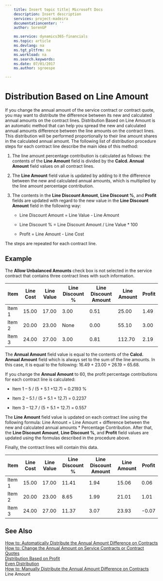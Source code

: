```yaml
---
    title: Insert topic title| Microsoft Docs
    description: Insert description
    services: project-madeira
    documentationcenter: ''
    author: SorenGP

    ms.service: dynamics365-financials
    ms.topic: article
    ms.devlang: na
    ms.tgt_pltfrm: na
    ms.workload: na
    ms.search.keywords:
    ms.date: 07/01/2017
    ms.author: sgroespe

---
```

# Distribution Based on Line Amount
If you change the annual amount of the service contract or contract quote, you may want to distribute the difference between its new and calculated annual amounts on the contract lines. Distribution Based on Line Amount is an automatic method that can help you spread the new and calculated annual amounts difference between the line amounts on the contract lines. This distribution will be performed proportionally to their line amount shares in the calculated annual amount. The following list of distribution procedure steps for each contract line describe the main idea of this method:  
  
1.  The line amount percentage contribution is calculated as follows: the contents of the **Line Amount** field is divided by the **Calcd. Annual Amount** field values on all contract lines.  
  
2.  The **Line Amount** field value is updated by adding to it the difference between the new and calculated annual amounts, which is multiplied by the line amount percentage contribution.  
  
3.  The contents in the **Line Discount Amount**, **Line Discount %**, and **Profit** fields are updated with regard to the new value in the **Line Discount Amount** field in the following way:  
  
    -   Line Discount Amount = Line Value - Line Amount  
  
    -   Line Discount % = Line Discount Amount / Line Value * 100  
  
    -   Profit = Line Amount - Line Cost  
  
 The steps are repeated for each contract line.  
  
## Example  
 The **Allow Unbalanced Amounts** check box is not selected in the service contract that contains three contract lines with such information.  
  
|Item|Line Cost|Line Value|Line Discount %|Line Discount Amount|Line Amount|Profit|  
|----------|---------------|----------------|---------------------|--------------------------|-----------------|------------|  
|Item 1|15.00|17.00|3.00|0.51|25.00|1.49|  
|Item 2|20.00|23.00|None|0.00|55.10|3.00|  
|Item 3|24.00|27.00|3.00|0.81|112.70|2.19|  
  
 The **Annual Amount** field value is equal to the contents of the **Calcd. Annual Amount** field which is always set to the sum of the line amounts. In this case, it is equal to the following: 16.49 + 23.00 + 26.19 = 65.68.  
  
 If you change the **Annual Amount** to 60, the profit percentage contributions for each contract line is calculated:  
  
-   Item 1 – 5 / (5 + 5.1 +12.7) = 0.2193 %  
  
-   Item 2 – 5.1 / (5 + 5.1 + 12.7) = 0.2237  
  
-   Item 3 – 12.7 / (5 + 5.1 + 12.7) = 0.557  
  
 The **Line Amount** field value is updated on each contract line using the following formula: Line Amount = Line Amount + difference between the new and calculated annual amounts * Percentage Contribution. After that, the **Line Discount Amount**, **Line Discount %**, and **Profit** field values are updated using the formulas described in the procedure above.  
  
 Finally, the contract lines will contain this data.  
  
|Item|Line Cost|Line Value|Line Discount %|Line Discount Amount|Line Amount|Profit|  
|----------|---------------|----------------|---------------------|--------------------------|-----------------|------------|  
|Item 1|15.00|17.00|11.41|1.94|15.06|0.06|  
|Item 2|20.00|23.00|8.65|1.99|21.01|1.01|  
|Item 3|24.00|27.00|11.37|3.07|23.93|-0.07|  
  
## See Also  
 [How to: Automatically Distribute the Annual Amount Difference on Contracts](../how-to-automatically-distribute-the-annual-amount-difference-on-contracts.md)   
 [How to: Change the Annual Amount on Service Contracts or Contract Quotes](../how-to-change-the-annual-amount-on-service-contracts-or-contract-quotes.md)   
 [Distribution Based on Profit](../distribution-based-on-profit.md)   
 [Even Distribution](../even-distribution.md)   
 [How to: Manually Distribute the Annual Amount Difference on Contracts](../how-to-manually-distribute-the-annual-amount-difference-on-contracts.md)   
 Line Amount